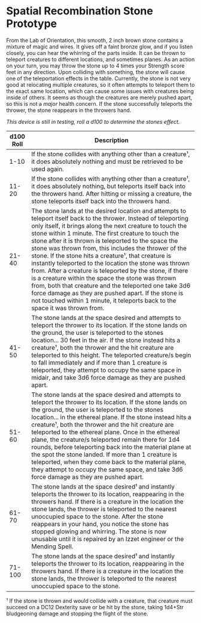 # Spatial Recombination Stone Prototype

From the Lab of Orientation, this smooth, 2 inch brown stone contains a mixture of magic and wires. It gives off a faint bronze glow, and if you listen closely, you can hear the whirring of the parts inside. It can be thrown to teleport creatures to different locations, and sometimes planes. As an action on your turn, you may throw the stone up to 4 times your Strength score feet in any direction. Upon colliding with something, the stone will cause one of the teleportation effects in the table. Currently, the stone is not very good at relocating multiple creatures, so it often attempts to teleport them to the exact same location, which can cause some issues with creatures being inside of others. It seems as though the creatures are merely pushed apart, so this is not a *major* health concern. If the stone successfully teleports the thrower, the stone reappears in the throwers hand.

*This device is still in testing, roll a d100 to determine the stones effect.*

| d100 Roll | Description |
|-----------|-------------|
| 1-10 | If the stone collides with anything other than a creature&#x00B9;, it does absolutely nothing and must be retrieved to be used again. |
| 11-20 | If the stone collides with anything other than a creature&#x00B9;, it does absolutely nothing, but teleports itself back into the throwers hand. After hitting or missing a creature, the stone teleports itself back into the throwers hand. |
| 21-40 | The stone lands at the desired location and attempts to teleport itself back to the thrower. Instead of teleporting only itself, it brings along the next creature to touch the stone within 1 minute. The first creature to touch the stone after it is thrown is teleported to the space the stone was thrown from, this includes the thrower of the stone. If the stone hits a creature&#x00B9;, that creature is instantly teleported to the location the stone was thrown from. After a creature is teleported by the stone, if there is a creature within the space the stone was thrown from, both that creature and the teleported one take 3d6 force damage as they are pushed apart. If the stone is not touched within 1 minute, it teleports back to the space it was thrown from. |
| 41-50 | The stone lands at the space desired and attempts to teleport the thrower to its location. If the stone lands on the ground, the user is teleported to the stones location... 30 feet in the air. If the stone instead hits a creature&#x00B9;, both the thrower and the hit creature are teleported to this height. The teleported creature/s begin to fall immediately and if more than 1 creature is teleported, they attempt to occupy the same space in midair, and take 3d6 force damage as they are pushed apart. |
| 51-60 | The stone lands at the space desired and attempts to teleport the thrower to its location. If the stone lands on the ground, the user is teleported to the stones location... in the ethereal plane. If the stone instead hits a creature&#x00B9;, both the thrower and the hit creature are teleported to the ethereal plane. Once in the ethereal plane, the creature/s teleported remain there for 1d4 rounds, before teleporting back into the material plane at the spot the stone landed. If more than 1 creature is teleported, when they come back to the material plane, they attempt to occupy the same space, and take 3d6 force damage as they are pushed apart. |
| 61-70 | The stone lands at the space desired&#x00B9; and instantly teleports the thrower to its location, reappearing in the throwers hand. If there is a creature in the location the stone lands, the thrower is teleported to the nearest unoccupied space to the stone. After the stone reappears in your hand, you notice the stone has stopped glowing and whirring. The stone is now unusable until it is repaired by an Izzet engineer or the Mending Spell. |
| 71-100 | The stone lands at the space desired&#x00B9; and instantly teleports the thrower to its location, reappearing in the throwers hand. If there is a creature in the location the stone lands, the thrower is teleported to the nearest unoccupied space to the stone. |

&#x00B9; If the stone is thrown and would collide with a creature, that creature must succeed on a DC12 Dexterity save or be hit by the stone, taking 1d4+Str bludgeoning damage and stopping the flight of the stone. 
